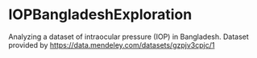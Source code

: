 # IOPBangladeshExploration
Analyzing a dataset of intraocular pressure (IOP) in Bangladesh. 
Dataset provided by https://data.mendeley.com/datasets/gzpjv3cpjc/1
